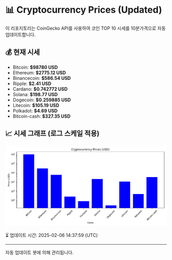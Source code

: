 
# 📊 Cryptocurrency Prices (Updated)

이 리포지토리는 CoinGecko API를 사용하여 코인 TOP 10 시세를 10분가격으로 자동 업데이트합니다.

## 💰 현재 시세
- Bitcoin: **$98780 USD**
- Ethereum: **$2775.12 USD**
- Binancecoin: **$586.54 USD**
- Ripple: **$2.41 USD**
- Cardano: **$0.742772 USD**
- Solana: **$198.77 USD**
- Dogecoin: **$0.259885 USD**
- Litecoin: **$105.19 USD**
- Polkadot: **$4.69 USD**
- Bitcoin-cash: **$327.35 USD**

## 📈 시세 그래프 (로그 스케일 적용)
![Crypto Prices](crypto_prices.png)

⏳ 업데이트 시간: 2025-02-06 14:37:59 (UTC)

---
자동 업데이트 봇에 의해 관리됩니다.
